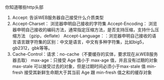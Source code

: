 你知道哪些http头部

1. Accept: 告诉WEB服务器自己接受什么介质类型
2. Accept-Charset： 浏览器申明自己接收的字符集
  Accept-Encoding： 浏览器申明自己接收的编码方法，通常指定压缩方法，是否支持压缩，支持什么压缩方法 （gzip，deflate）
  Accept-Language：：浏览器申明自己接收的语言语言跟字符集的区别：中文是语言，中文有多种字符集，比如big5，gb2312，gbk等等。
3. Cache-Control：请求：no-cache（不要缓存的实体，要求现在从WEB服务器去取）
  max-age：只接受 Age 值小于 max-age 值，并且没有过期的对象
  max-stale 可以接受过去的对象，但是过期时间必须小于max-stale 值
  min-fresh 接受其新鲜生命期大于其当前 Age 跟 min-fresh 值之和的缓存对象
